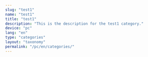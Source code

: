 ```yaml
---
slug: "test1"
name: "test1"
title: "test1"
description: "This is the description for the test1 category."
device: "pc"
lang: "en"
type: "categories"
layout: "taxonomy"
permalink: "/pc/en/categories/"
---
```

